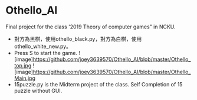 # Othello_AI
Final project for the class '2019 Theory of computer games" in NCKU.
- 對方為黑棋，使用othello_black.py，對方為白棋，使用othello_white_new.py。
- Press S to start the game.
![image]https://github.com/joey3639570/Othello_AI/blob/master/Othello_top.jpg
![image]https://github.com/joey3639570/Othello_AI/blob/master/Othello_Main.jpg
- 15puzzle.py is the Midterm project of the class. Self Completion of 15 puzzle without GUI.

